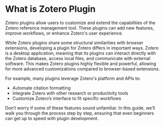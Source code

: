 # What is Zotero Plugin

Zotero plugins allow users to customize and extend the capabilities of the Zotero reference management tool. These plugins can add new features, improve workflows, or enhance Zotero's user experience.

While Zotero plugins share some structural similarities with browser extensions, developing a plugin for Zotero differs in important ways. Zotero is a desktop application, meaning that its plugins can interact directly with the Zotero database, access local files, and communicate with external software. This makes Zotero plugins highly flexible and powerful, allowing for more advanced customizations compared to browser-based extensions.

For example, many plugins leverage Zotero's platform and APIs to:

- Automate citation formatting
- Integrate Zotero with other research or productivity tools
- Customize Zotero’s interface to fit specific workflows

Don’t worry if some of these features sound unfamiliar. In this guide, we’ll walk you through the process step by step, ensuring that even beginners can get up to speed with plugin development.
